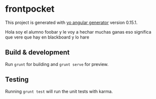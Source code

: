 # frontpocket

This project is generated with [yo angular generator](https://github.com/yeoman/generator-angular)
version 0.15.1.

Hola soy el alumno foobar y le voy a hechar muchas ganas eso significa que vere que hay en blackboard y lo hare

## Build & development

Run `grunt` for building and `grunt serve` for preview.

## Testing

Running `grunt test` will run the unit tests with karma.
